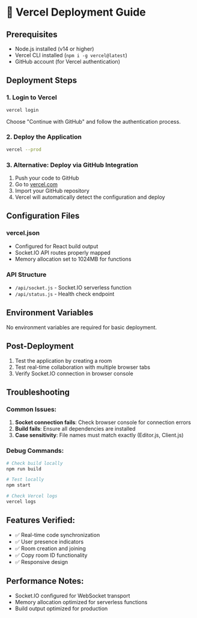 # 🚀 Vercel Deployment Guide

## Prerequisites
- Node.js installed (v14 or higher)
- Vercel CLI installed (`npm i -g vercel@latest`)
- GitHub account (for Vercel authentication)

## Deployment Steps

### 1. Login to Vercel
```bash
vercel login
```
Choose "Continue with GitHub" and follow the authentication process.

### 2. Deploy the Application
```bash
vercel --prod
```

### 3. Alternative: Deploy via GitHub Integration
1. Push your code to GitHub
2. Go to [vercel.com](https://vercel.com)
3. Import your GitHub repository
4. Vercel will automatically detect the configuration and deploy

## Configuration Files

### vercel.json
- Configured for React build output
- Socket.IO API routes properly mapped
- Memory allocation set to 1024MB for functions

### API Structure
- `/api/socket.js` - Socket.IO serverless function
- `/api/status.js` - Health check endpoint

## Environment Variables
No environment variables are required for basic deployment.

## Post-Deployment
1. Test the application by creating a room
2. Test real-time collaboration with multiple browser tabs
3. Verify Socket.IO connection in browser console

## Troubleshooting

### Common Issues:
1. **Socket connection fails**: Check browser console for connection errors
2. **Build fails**: Ensure all dependencies are installed
3. **Case sensitivity**: File names must match exactly (Editor.js, Client.js)

### Debug Commands:
```bash
# Check build locally
npm run build

# Test locally
npm start

# Check Vercel logs
vercel logs
```

## Features Verified:
- ✅ Real-time code synchronization
- ✅ User presence indicators
- ✅ Room creation and joining
- ✅ Copy room ID functionality
- ✅ Responsive design

## Performance Notes:
- Socket.IO configured for WebSocket transport
- Memory allocation optimized for serverless functions
- Build output optimized for production 